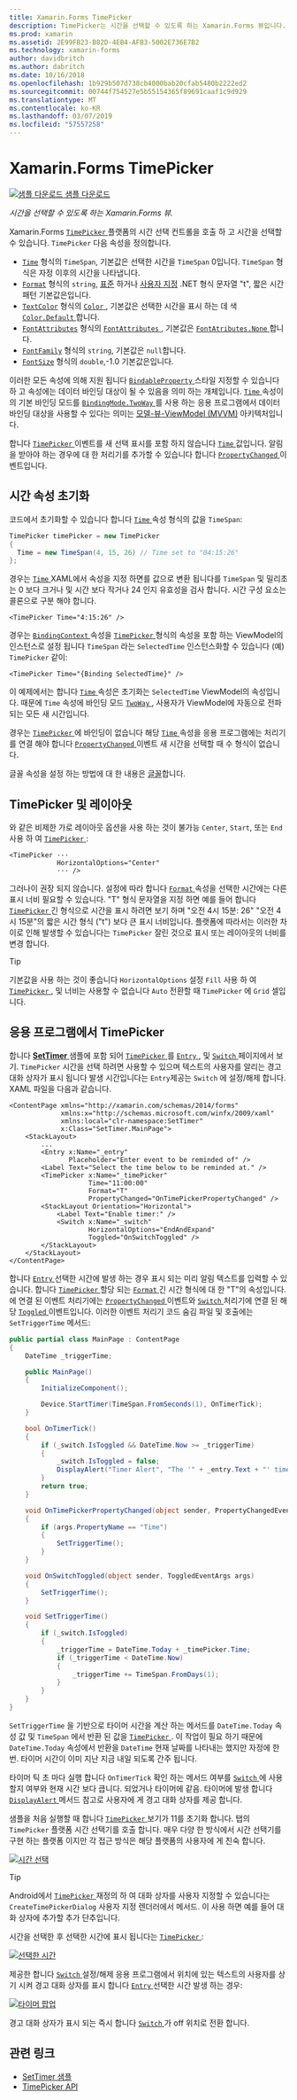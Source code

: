 ```yaml
---
title: Xamarin.Forms TimePicker
description: TimePicker는 시간을 선택할 수 있도록 하는 Xamarin.Forms 뷰입니다. 이 문서에서는 Xamarin.Forms 응용 프로그램에서 TimePicker를 사용 하는 방법을 설명 합니다.
ms.prod: xamarin
ms.assetid: 2E99FB23-B82D-4EB4-AFB3-5002E736E7B2
ms.technology: xamarin-forms
author: davidbritch
ms.author: dabritch
ms.date: 10/16/2018
ms.openlocfilehash: 1b929b507d738cb4000bab20cfab5480b2222ed2
ms.sourcegitcommit: 00744f754527e5b55154365f89691caaf1c9d929
ms.translationtype: MT
ms.contentlocale: ko-KR
ms.lasthandoff: 03/07/2019
ms.locfileid: "57557258"
---
```

# <a name="xamarinforms-timepicker"></a>Xamarin.Forms TimePicker

[![샘플 다운로드](~/media/shared/download.png) 샘플 다운로드](https://developer.xamarin.com/samples/xamarin-forms/UserInterface/TimePicker/)

_시간을 선택할 수 있도록 하는 Xamarin.Forms 뷰._

Xamarin.Forms [ `TimePicker` ](xref:Xamarin.Forms.TimePicker) 플랫폼의 시간 선택 컨트롤을 호출 하 고 시간을 선택할 수 있습니다. `TimePicker` 다음 속성을 정의합니다.

- [`Time`](xref:Xamarin.Forms.TimePicker.Time) 형식의 `TimeSpan`, 기본값은 선택한 시간을 `TimeSpan` 0입니다. `TimeSpan` 형식은 자정 이후의 시간을 나타냅니다.
- [`Format`](xref:Xamarin.Forms.TimePicker.Format) 형식의 `string`, [표준](/dotnet/standard/base-types/standard-date-and-time-format-strings/) 하거나 [사용자 지정](/dotnet/standard/base-types/custom-date-and-time-format-strings/) .NET 형식 문자열 "t", 짧은 시간 패턴 기본값은입니다.
- [`TextColor`](xref:Xamarin.Forms.TimePicker.TextColor) 형식의 [ `Color` ](xref:Xamarin.Forms.Color), 기본값은 선택한 시간을 표시 하는 데 색 [ `Color.Default` ](xref:Xamarin.Forms.Color.Default)합니다.
- [`FontAttributes`](xref:Xamarin.Forms.TimePicker.FontAttributes) 형식의 [ `FontAttributes` ](xref:Xamarin.Forms.FontAttributes), 기본값은 [ `FontAtributes.None` ](xref:Xamarin.Forms.FontAttributes.None)합니다.
- [`FontFamily`](xref:Xamarin.Forms.TimePicker.FontFamily) 형식의 `string`, 기본값은 `null`합니다.
- [`FontSize`](xref:Xamarin.Forms.TimePicker.FontSize) 형식의 `double`,-1.0 기본값은입니다.

이러한 모든 속성에 의해 지원 됩니다 [ `BindableProperty` ](xref:Xamarin.Forms.BindableProperty) 스타일 지정할 수 있습니다 하 고 속성에는 데이터 바인딩 대상이 될 수 있음을 의미 하는 개체입니다. [ `Time` ](xref:Xamarin.Forms.TimePicker.Time) 속성이의 기본 바인딩 모드를 [ `BindingMode.TwoWay` ](xref:Xamarin.Forms.BindingMode.TwoWay)를 사용 하는 응용 프로그램에서 데이터 바인딩 대상을 사용할 수 있다는 의미는 [ 모델-뷰-ViewModel (MVVM)](~/xamarin-forms/enterprise-application-patterns/mvvm.md) 아키텍처입니다.

합니다 [ `TimePicker` ](xref:Xamarin.Forms.TimePicker) 이벤트를 새 선택 표시를 포함 하지 않습니다 [ `Time` ](xref:Xamarin.Forms.TimePicker.Time) 값입니다. 알림을 받아야 하는 경우에 대 한 처리기를 추가할 수 있습니다 합니다 [ `PropertyChanged` ](xref:Xamarin.Forms.BindableObject.PropertyChanged) 이벤트입니다.

## <a name="initializing-the-time-property"></a>시간 속성 초기화

코드에서 초기화할 수 있습니다 합니다 [ `Time` ](xref:Xamarin.Forms.TimePicker.Time) 속성 형식의 값을 `TimeSpan`:

```csharp
TimePicker timePicker = new TimePicker
{
  Time = new TimeSpan(4, 15, 26) // Time set to "04:15:26"
};
```

경우는 [ `Time` ](xref:Xamarin.Forms.TimePicker.Time) XAML에서 속성을 지정 하면를 값으로 변환 됩니다를 `TimeSpan` 및 밀리초는 0 보다 크거나 및 시간 보다 작거나 24 인지 유효성을 검사 합니다. 시간 구성 요소는 콜론으로 구분 해야 합니다.

```xaml
<TimePicker Time="4:15:26" />
```

경우는 [ `BindingContext` ](xref:Xamarin.Forms.BindableObject.BindingContext) 속성을 [ `TimePicker` ](xref:Xamarin.Forms.TimePicker) 형식의 속성을 포함 하는 ViewModel의 인스턴스로 설정 됩니다 `TimeSpan` 라는 `SelectedTime` 인스턴스화할 수 있습니다 (예) `TimePicker` 같이:

```xaml
<TimePicker Time="{Binding SelectedTime}" />
```

이 예제에서는 합니다 [ `Time` ](xref:Xamarin.Forms.TimePicker.Time) 속성은 초기화는 `SelectedTime` ViewModel의 속성입니다. 때문에 `Time` 속성에 바인딩 모드 [ `TwoWay` ](xref:Xamarin.Forms.BindingMode.TwoWay), 사용자가 ViewModel에 자동으로 전파 되는 모든 새 시간입니다.

경우는 [ `TimePicker` ](xref:Xamarin.Forms.TimePicker) 에 바인딩이 없습니다 해당 [ `Time` ](xref:Xamarin.Forms.TimePicker.Time) 속성을 응용 프로그램에는 처리기를 연결 해야 합니다 [ `PropertyChanged` ](xref:Xamarin.Forms.BindableObject.PropertyChanged) 이벤트 새 시간을 선택할 때 수 형식이 없습니다.

글꼴 속성을 설정 하는 방법에 대 한 내용은 [글꼴](~/xamarin-forms/user-interface/text/fonts.md)합니다.

## <a name="timepicker-and-layout"></a>TimePicker 및 레이아웃

와 같은 비제한 가로 레이아웃 옵션을 사용 하는 것이 불가능 `Center`, `Start`, 또는 `End` 사용 하 여 [ `TimePicker` ](xref:Xamarin.Forms.TimePicker):

```xaml
<TimePicker ···
            HorizontalOptions="Center"
            ··· />
```

그러나이 권장 되지 않습니다. 설정에 따라 합니다 [ `Format` ](xref:Xamarin.Forms.TimePicker.Format) 속성을 선택한 시간에는 다른 표시 너비 필요할 수 있습니다. "T" 형식 문자열을 지정 하면 예를 들어 합니다 [ `TimePicker` ](xref:Xamarin.Forms.TimePicker) 긴 형식으로 시간을 표시 하려면 보기 하며 "오전 4시 15분: 26" "오전 4시 15분"의 짧은 시간 형식 ("t") 보다 큰 표시 너비입니다. 플랫폼에 따라서는 이러한 차이로 인해 발생할 수 있습니다는 `TimePicker` 잘린 것으로 표시 또는 레이아웃의 너비를 변경 합니다.

> [!TIP]
> 기본값을 사용 하는 것이 좋습니다 `HorizontalOptions` 설정 `Fill` 사용 하 여 [ `TimePicker` ](xref:Xamarin.Forms.TimePicker), 및 너비는 사용할 수 없습니다 `Auto` 전환할 때 `TimePicker` 에 `Grid` 셀입니다.

## <a name="timepicker-in-an-application"></a>응용 프로그램에서 TimePicker

합니다 [ **SetTimer** ](https://developer.xamarin.com/samples/xamarin-forms/UserInterface/TimePicker/) 샘플에 포함 되어 [ `TimePicker` ](xref:Xamarin.Forms.TimePicker)를 [ `Entry` ](xref:Xamarin.Forms.Entry), 및 [ `Switch` ](xref:Xamarin.Forms.Switch) 페이지에서 보기. `TimePicker` 시간을 선택 하려면 사용할 수 있으며 텍스트의 사용자를 알리는 경고 대화 상자가 표시 됩니다 발생 시간입니다는 `Entry`제공는 `Switch` 에 설정/해제 합니다. XAML 파일을 다음과 같습니다.

```xaml
<ContentPage xmlns="http://xamarin.com/schemas/2014/forms"
             xmlns:x="http://schemas.microsoft.com/winfx/2009/xaml"
             xmlns:local="clr-namespace:SetTimer"
             x:Class="SetTimer.MainPage">
    <StackLayout>
        ...
        <Entry x:Name="_entry"
               Placeholder="Enter event to be reminded of" />
        <Label Text="Select the time below to be reminded at." />
        <TimePicker x:Name="_timePicker"
                    Time="11:00:00"
                    Format="T"
                    PropertyChanged="OnTimePickerPropertyChanged" />
        <StackLayout Orientation="Horizontal">
            <Label Text="Enable timer:" />
            <Switch x:Name="_switch"
                    HorizontalOptions="EndAndExpand"
                    Toggled="OnSwitchToggled" />
        </StackLayout>
    </StackLayout>
</ContentPage>
```

합니다 [ `Entry` ](xref:Xamarin.Forms.Entry) 선택한 시간에 발생 하는 경우 표시 되는 미리 알림 텍스트를 입력할 수 있습니다. 합니다 [ `TimePicker` ](xref:Xamarin.Forms.TimePicker) 할당 되는 [ `Format` ](xref:Xamarin.Forms.TimePicker.Format) 긴 시간 형식에 대 한 "T"의 속성입니다. 에 연결 된 이벤트 처리기에는 [ `PropertyChanged` ](xref:Xamarin.Forms.BindableObject.PropertyChanged) 이벤트와 [ `Switch` ](xref:Xamarin.Forms.Switch) 처리기에 연결 된 해당 [ `Toggled` ](xref:Xamarin.Forms.Switch.Toggled) 이벤트입니다. 이러한 이벤트 처리기 코드 숨김 파일 및 호출에는 `SetTriggerTime` 메서드:

```csharp
public partial class MainPage : ContentPage
{
    DateTime _triggerTime;

    public MainPage()
    {
        InitializeComponent();

        Device.StartTimer(TimeSpan.FromSeconds(1), OnTimerTick);
    }

    bool OnTimerTick()
    {
        if (_switch.IsToggled && DateTime.Now >= _triggerTime)
        {
            _switch.IsToggled = false;
            DisplayAlert("Timer Alert", "The '" + _entry.Text + "' timer has elapsed", "OK");
        }
        return true;
    }

    void OnTimePickerPropertyChanged(object sender, PropertyChangedEventArgs args)
    {
        if (args.PropertyName == "Time")
        {
            SetTriggerTime();
        }
    }

    void OnSwitchToggled(object sender, ToggledEventArgs args)
    {
        SetTriggerTime();
    }

    void SetTriggerTime()
    {
        if (_switch.IsToggled)
        {
            _triggerTime = DateTime.Today + _timePicker.Time;
            if (_triggerTime < DateTime.Now)
            {
                _triggerTime += TimeSpan.FromDays(1);
            }
        }
    }
}
```

`SetTriggerTime` 을 기반으로 타이머 시간을 계산 하는 메서드를 `DateTime.Today` 속성 값 및 `TimeSpan` 에서 반환 된 값을 [ `TimePicker` ](xref:Xamarin.Forms.TimePicker). 이 작업이 필요 하기 때문에 `DateTime.Today` 속성에서 반환을 `DateTime` 현재 날짜를 나타내는 했지만 자정에 한 번. 타이머 시간이 이미 지난 지금 내일 되도록 간주 됩니다.

타이머 틱 초 마다 실행 합니다 `OnTimerTick` 확인 하는 메서드 여부를 [ `Switch` ](xref:Xamarin.Forms.Switch) 에 사용할지 여부와 현재 시간 보다 큽니다. 되었거나 타이머에 같음. 타이머에 발생 합니다 [ `DisplayAlert` ](xref:Xamarin.Forms.Page.DisplayAlert*) 메서드 참고로 사용자에 게 경고 대화 상자를 제공 합니다.

샘플을 처음 실행할 때 합니다 [ `TimePicker` ](xref:Xamarin.Forms.TimePicker) 보기가 11를 초기화 합니다. 탭의 `TimePicker` 플랫폼 시간 선택기를 호출 합니다. 매우 다양 한 방식에서 시간 선택기를 구현 하는 플랫폼 이지만 각 접근 방식은 해당 플랫폼의 사용자에 게 친숙 합니다.

[![시간 선택](timepicker-images/timepicker-open.png "시간 선택")](timepicker-images/timepicker-open-large.png#lightbox "시간 선택")

> [!TIP]
> Android에서 [ `TimePicker` ](xref:Xamarin.Forms.TimePicker) 재정의 하 여 대화 상자를 사용자 지정할 수 있습니다는 `CreateTimePickerDialog` 사용자 지정 렌더러에서 메서드. 이 사용 하면 예를 들어 대화 상자에 추가할 추가 단추입니다.

시간을 선택한 후 선택한 시간에 표시 됩니다는 [ `TimePicker` ](xref:Xamarin.Forms.TimePicker):

[![선택한 시간](timepicker-images/timepicker-selected.png "선택한 시간")](timepicker-images/timepicker-selected-large.png#lightbox "선택한 시간")

제공한 합니다 [ `Switch` ](xref:Xamarin.Forms.Switch) 설정/해제 응용 프로그램에서 위치에 있는 텍스트의 사용자를 상기 시켜 경고 대화 상자를 표시 합니다 [ `Entry` ](xref:Xamarin.Forms.Entry) 선택한 시간 발생 하는 경우:

[![타이머 팝업](timepicker-images/timer-test.png "타이머 팝업")](timepicker-images/timer-test-large.png#lightbox "타이머 팝업")

경고 대화 상자가 표시 되는 즉시 합니다 [ `Switch` ](xref:Xamarin.Forms.Switch) 가 off 위치로 전환 합니다.

## <a name="related-links"></a>관련 링크

- [SetTimer 샘플](https://developer.xamarin.com/samples/xamarin-forms/UserInterface/TimePicker/)
- [TimePicker API](xref:Xamarin.Forms.TimePicker)
